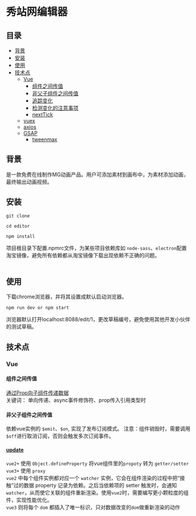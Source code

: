 # 秀站网编辑器

## 目录
- [背景](#背景)
- [安装](#安装)
- [使用](#使用)
- [技术点](#技术点)
  - [Vue](#Vue)
    - [组件之间传值](#组件之间传值)
    - [非父子组件之间传值](#非父子组件之间传值)
    - [追踪变化](#追踪变化)
    - [检测变化的注意事项](#检测变化的注意事项)
    - [nextTick](#nextTick)
  - [vuex](#vuex)
  - [axios](#axios)
  - [GSAP](#GSAP)
    - [tweenmax](#tweenmax)

## 背景

是一款免费在线制作MG动画产品。用户可添加素材到画布中，为素材添加动画，最终输出动画视频。
## 安装

```
git clone

cd editor

npm install
```
项目根目录下配置.npmrc文件，为某些项目依赖库如 `node-sass`、`electron`配置淘宝镜像，避免所有依赖都从淘宝镜像下载出现依赖不正确的问题。
<br>
<br>

## 使用
下载chrome浏览器，并将其设置成默认启动浏览器。
```
npm run dev or npm start
```
浏览器默认打开localhost:8088/edit/1，更改草稿编号，避免使用其他开发小伙伴的测试草稿。

## 技术点
### Vue
#### 组件之间传值
[通过Prop向子组件传递数据](https://cn.vuejs.org/v2/guide/components.html#%E9%80%9A%E8%BF%87-Prop-%E5%90%91%E5%AD%90%E7%BB%84%E4%BB%B6%E4%BC%A0%E9%80%92%E6%95%B0%E6%8D%AE)<br>
关键词： 单向传递、async事件修饰符、prop传入引用类型时
#### 非父子组件之间传值
依赖vue实例的 `$emit`、`$on`, 实现了发布订阅模式。
注意：组件销毁时，需要调用`$off`进行取消订阅，否则会触发多次订阅事件。
#### [update](https://cn.vuejs.org/v2/guide/reactivity.html#%E5%A6%82%E4%BD%95%E8%BF%BD%E8%B8%AA%E5%8F%98%E5%8C%96)
`vue2+` 使用 `Object.defineProperty` 将vue组件里的`propoty` 转为 `getter/setter`<br>
`vue3+` 使用 `proxy`<br>
`vue2` 中每个组件实例都对应一个 `watcher` 实例，它会在组件渲染的过程中把“接触”过的数据 property 记录为依赖。之后当依赖项的 setter 触发时，会通知 `watcher`，从而使它关联的组件重新渲染。使用`vue2`时，需要编写更小颗粒度的组件，实现性能优化。<br>
`vue3` 则将每个 `dom` 都插入了唯一标识，只对数据改变的`dom`做重新渲染的动作
